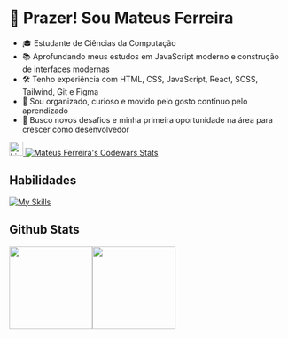 # 👋 Prazer! Sou Mateus Ferreira

- 🎓 Estudante de Ciências da Computação
- 📚 Aprofundando meus estudos em JavaScript moderno e construção de interfaces modernas
- 🛠️ Tenho experiência com HTML, CSS, JavaScript, React, SCSS, Tailwind, Git e Figma
- 🧠 Sou organizado, curioso e movido pelo gosto contínuo pelo aprendizado
- 🚀 Busco novos desafios e minha primeira oportunidade na área para crescer como desenvolvedor

<a href="https://www.linkedin.com/in/mateus-fc/" target="_blank" rel="noopener noreferrer">
  <img alt="LinkedIn Badge" height="25px" src="https://img.shields.io/badge/LinkedIn-0077B5?style=for-the-badge&logo=linkedin&logoColor=white">
</a>

<a href="https://www.codewars.com/users/mateus-f" target="_blank" rel="noopener noreferrer">
  <img alt="Mateus Ferreira's Codewars Stats" src="https://www.codewars.com/users/mateus-f/badges/micro">
</a>

## Habilidades

[![My Skills](https://skillicons.dev/icons?i=html,css,tailwind,sass,js,ts,git,figma)](https://skillicons.dev)


## Github Stats

<div style="display:flex;">
  <img src="https://github-readme-stats.vercel.app/api?username=mateus-f&theme=transparent&bg_color=343439&hide_border=true&show_icons=true&icon_color=FFF&hide_title=true&text_color=FFF" height="150px">
  <img src="https://github-readme-stats.vercel.app/api/top-langs/?username=mateus-f&layout=compact&bg_color=343439&hide_border=true&title_color=FFF&text_color=FFF" height="150px">
</div>
